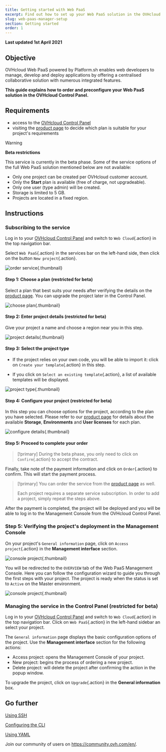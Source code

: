 ```yaml
---
title: Getting started with Web PaaS
excerpt: Find out how to set up your Web PaaS solution in the OVHcloud Control Panel
slug: web-paas-manager-setup
section: Getting started
order: 1
---
```


**Last updated 1st April 2021**

## Objective

OVHcloud Web PaaS powered by Platform.sh enables web developers to manage, develop and deploy applications by offering a centralised collaborative solution with numerous integrated features.

**This guide explains how to order and preconfigure your Web PaaS solution in the OVHcloud Control Panel.**

## Requirements

- access to the [OVHcloud Control Panel](https://www.ovh.com/auth/?action=gotomanager&from=https://www.ovh.co.uk/&ovhSubsidiary=GB)
- visiting the [product page](https://www.ovhcloud.com/en-gb/web-paas/) to decide which plan is suitable for your project's requirements

> [!warning]
> **Beta restrictions**
>
> This service is currently in the beta phase. Some of the service options of the full Web PaaS solution mentioned below are not available:
>
> - Only one project can be created per OVHcloud customer account.
> - Only the **Start** plan is available (free of charge, not upgradeable).
> - Only one user (type admin) will be created.
> - Storage is limited to 5 GB.
> - Projects are located in a fixed region.

## Instructions

### Subscribing to the service

Log in to your [OVHcloud Control Panel](https://www.ovh.com/auth/?action=gotomanager&from=https://www.ovh.co.uk/&ovhSubsidiary=GB) and switch to `Web Cloud`{.action} in the top navigation bar.

Select `Web PaaS`{.action} in the services bar on the left-hand side, then click on the button `New project`{.action}.

![order service](images/creation_manager_beta01.png){.thumbnail}

#### Step 1: Choose a plan (restricted for beta)

Select a plan that best suits your needs after verifying the details on the [product page](https://www.ovhcloud.com/en-gb/web-paas/). You can upgrade the project later in the Control Panel.

![choose plan](images/creation_manager02.png){.thumbnail}

#### Step 2: Enter project details (restricted for beta)

Give your project a name and choose a region near you in this step.

![project details](images/creation_manager03.png){.thumbnail}

#### Step 3: Select the project type

- If the project relies on your own code, you will be able to import it: click on `Create your template`{.action} in this step.

- If you click on `Select an existing template`{.action}, a list of available templates will be displayed.

![project type](images/creation_manager04.png){.thumbnail}

#### Step 4: Configure your project (restricted for beta)

In this step you can choose options for the project, according to the plan you have selected. Please refer to our [product page](https://www.ovhcloud.com/en-gb/web-paas/) for details about the available
**Storage**, **Environments** and **User licenses** for each plan. 

![configure details](images/creation_manager05.png){.thumbnail}

#### Step 5: Proceed to complete your order

> [!primary]
> During the beta phase, you only need to click on `Confirm`{.action} to accept the contract.
>

Finally, take note of the payment information and click on `Order`{.action} to confirm. This will start the payment process.

> [!primary]
> You can order the service from the [product page](https://www.ovhcloud.com/en-gb/web-paas/) as well.
>
> Each project requires a separate service subscription. In order to add a project, simply repeat the steps above.

After the payment is completed, the project will be deployed and you will be able to log in to the Management Console from the OVHcloud Control Panel.

### Step 5: Verifying the project's deployment in the Management Console

On your project's `General information` page, click on `Access project`{.action} in the **Management interface** section. 

![console project](images/manage_console01.png){.thumbnail}

You will be redirected to the `OVERVIEW` tab of the Web PaaS Management Console. Here you can follow the configuration wizard to guide you through the first steps with your project. The project is ready when the status is set to `Active` on the Master environment.

![console project](images/manage_console02.png){.thumbnail}

### Managing the service in the Control Panel (restricted for beta)

Log in to your [OVHcloud Control Panel](https://www.ovh.com/auth/?action=gotomanager&from=https://www.ovh.co.uk/&ovhSubsidiary=GB) and switch to `Web Cloud`{.action} in the top navigation bar. Click on `Web PaaS`{.action} in the left-hand sidebar an select your project.

The `General information` page displays the basic configuration options of the project. Use the **Management interface** section for the following actions:

- Access project: opens the Management Console of your project.
- New project: begins the process of ordering a new project.
- Delete project: will delete the project after confirming the action in the popup window. 

To upgrade the project, click on `Upgrade`{.action} in the **General information** box.


## Go further

[Using SSH](../development-ssh/)

[Configuring the CLI](../development-cli/)

[Using YAML](../configuration-yaml/)

Join our community of users on <https://community.ovh.com/en/>.
